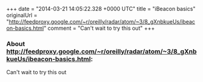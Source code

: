 +++
date = "2014-03-21 14:05:22.328 +0000 UTC"
title = "iBeacon basics"
originalUrl = "http://feedproxy.google.com/~r/oreilly/radar/atom/~3/8_gXnbkueUs/ibeacon-basics.html"
comment = "Can't wait to try this out"
+++

### About http://feedproxy.google.com/~r/oreilly/radar/atom/~3/8_gXnbkueUs/ibeacon-basics.html:

Can't wait to try this out
